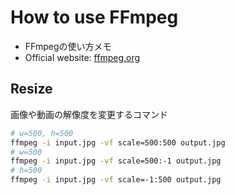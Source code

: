 # How to use FFmpeg
- FFmpegの使い方メモ
- Official website: [ffmpeg.org](https://www.ffmpeg.org/)

## Resize
画像や動画の解像度を変更するコマンド
```sh
# w=500, h=500
ffmpeg -i input.jpg -vf scale=500:500 output.jpg
# w=500
ffmpeg -i input.jpg -vf scale=500:-1 output.jpg
# h=500
ffmpeg -i input.jpg -vf scale=-1:500 output.jpg
```
